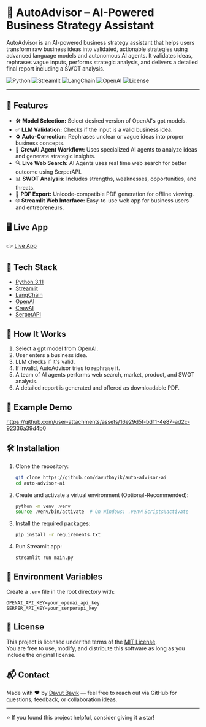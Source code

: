 # 🧠 AutoAdvisor – AI-Powered Business Strategy Assistant

AutoAdvisor is an AI-powered business strategy assistant that helps users transform raw business ideas into validated, actionable strategies using advanced language models and autonomous AI agents. It validates ideas, rephrases vague inputs, performs strategic analysis, and delivers a detailed final report including a SWOT analysis.

![Python](https://img.shields.io/badge/Python-3.11+-blue.svg)
![Streamlit](https://img.shields.io/badge/Built%20with-Streamlit-ff4b4b.svg)
![LangChain](https://img.shields.io/badge/LangChain-enabled-yellow)
![OpenAI](https://img.shields.io/badge/OpenAI-powered-000000.svg?logo=openai)
![License](https://img.shields.io/badge/License-MIT-green.svg)

---

## 🚀 Features

- 🛠️ **Model Selection:** Select desired version of OpenAI's gpt models.
- ✅ **LLM Validation:** Checks if the input is a valid business idea.
- ♻️ **Auto-Correction:** Rephrases unclear or vague ideas into proper business concepts.
- 🧠 **CrewAI Agent Workflow:** Uses specialized AI agents to analyze ideas and generate strategic insights.
- 🔍 **Live Web Search:** AI Agents uses real time web search for better outcome using SerperAPI.
- 📊 **SWOT Analysis:** Includes strengths, weaknesses, opportunities, and threats.
- 📄 **PDF Export:** Unicode-compatible PDF generation for offline viewing.
- 🌐 **Streamlit Web Interface:** Easy-to-use web app for business users and entrepreneurs.

## 🖥️ Live App

👉 [Live App](https://auto-advisor-ai-app.streamlit.app/)

## 🧩 Tech Stack

- [Python 3.11](https://www.python.org/)
- [Streamlit](https://streamlit.io/)
- [LangChain](https://www.langchain.com/)
- [OpenAI](https://platform.openai.com/)
- [CrewAI](https://github.com/joaomdmoura/crewAI)
- [SerperAPI](https://serper.dev/)

## 🧪 How It Works

1. Select a gpt model from OpenAI.
1. User enters a business idea.
2. LLM checks if it's valid.
3. If invalid, AutoAdvisor tries to rephrase it.
4. A team of AI agents performs web search, market, product, and SWOT analysis.
5. A detailed report is generated and offered as downloadable PDF.

## 🎥 Example Demo


https://github.com/user-attachments/assets/16e29d5f-bd11-4e87-ad2c-92336a39d4b0


## 🛠️ Installation

1. Clone the repository:

   ```bash
   git clone https://github.com/davutbayik/auto-advisor-ai
   cd auto-advisor-ai

2. Create and activate a virtual environment (Optional-Recommended):

   ```bash
   python -m venv .venv
   source .venv/bin/activate  # On Windows: .venv\Scripts\activate

3. Install the required packages:
   ```bash
   pip install -r requirements.txt

4. Run Streamlit app:
   ```bash
   streamlit run main.py

## 🔑 Environment Variables

Create a `.env` file in the root directory with:

```
OPENAI_API_KEY=your_openai_api_key
SERPER_API_KEY=your_serperapi_key
```

## 📄 License

This project is licensed under the terms of the [MIT License](LICENSE).  
You are free to use, modify, and distribute this software as long as you include the original license.

## 📬 Contact

Made with ❤️ by [Davut Bayık](https://github.com/davutbayik) — feel free to reach out via GitHub for questions, feedback, or collaboration ideas.

---

⭐ If you found this project helpful, consider giving it a star!
